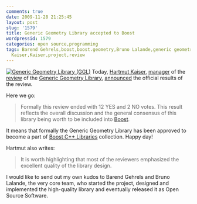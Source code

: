 ```yaml
---
comments: true
date: 2009-11-28 21:25:45
layout: post
slug: '1579'
title: Generic Geometry Library accepted to Boost
wordpressid: 1579
categories: open source,programming
tags: Barend Gehrels,boost,boost.geometry,Bruno Lalande,generic geometry library,geometry,Hartmut
  Kaiser,Kaiser,project,review
---
```


[![Generic Geometry Library (GGL)](/images/logos/ggl-logo.png)](http://trac.osgeo.org/ggl/) Today, [Hartmut Kaiser](http://beta.boost.org/users/people/hartmut_kaiser.html), [manager](http://www.boost.org/community/review_schedule.html) of the [review](/?p=1530) of the [Generic Geometry Library](http://trac.osgeo.org/ggl/), [announced](http://lists.boost.org/boost-announce/2009/11/0245.php) the official results of the review.





Here we go:





> Formally this review ended with 12 YES and 2 NO votes. This result reflects the overall discussion and the general consensus of this library being worth to be included into [Boost](http://www.boost.org/).


 


It means that formally the Generic Geometry Library has been approved to become a part of [Boost C++ Libraries](http://www.boost.org/libs/) collection. Happy day!





Hartmut also writes:





> It is worth highlighting that most of the reviewers emphasized the excellent quality of the library design.





I would like to send out my own kudos to Barend Gehrels and Bruno Lalande, the very core team, who started the project, designed and implemented the high-quality library and eventually released it as Open Source Software.
